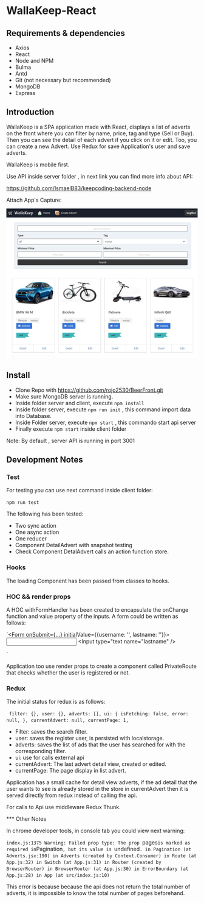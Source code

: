 # WallaKeep-React

## Requirements & dependencies 

* Axios
* React
* Node and NPM
* Bulma
* Antd
* Git (not necessary but recommended)
* MongoDB
* Express

## Introduction

WallaKeep is a SPA application made with React, displays a list of adverts on the front where you can filter by name, price, tag and type (Sell or Buy). 
Then you can see the detail of each advert if you click on it or edit.
Too, you can create a new Advert.
Use Redux for save Application's user and save adverts.

WallaKeep is mobile first.

Use API inside server folder , in next link you can find more info about API:

https://github.com/IsmaelB83/keepcoding-backend-node

Attach App's Capture:

![Alt text](https://github.com/rojo2530/WallaKeep-React/blob/master/Captura2.JPG)

## Install

* Clone Repo with https://github.com/rojo2530/BeerFront.git
* Make sure MongoDB server is running.
* Inside folder server and client, execute `npm install`
* Inside folder server, execute `npm run init` , this command import data into Database.
* Inside Folder server, execute `npm start` , this commando start api server
* Finally execute `npm start` inside client folder

Note: By default , server API is running in port 3001

## Development Notes

### Test
For testing you can use next command inside client folder:

`npm run test`

The following has been tested:

* Two sync action
* One async action
* One reducer
* Component DetailAdvert with snapshot testing
* Check Component DetalAdvert calls an action function store.

### Hooks

The loading Component has been passed from classes to hooks.

### HOC && render props

A HOC withFormHandler has been created to encapsulate the onChange function and value property of the inputs. 
A form could be written as follows:

`<Form onSubmit={...} initialValue={{username: '', lastname: ''}}>
    <Input type="text" name="username" />
    <Input type="text name="lastname" />
</Form>`

Application too use render props to create a component called PrivateRoute that checks whether the user is registered or not.

### Redux

The initial status for redux is as follows:

` filter: {},
  user: {},
  adverts: [],
  ui: {
    isFetching: false,
    error: null,
  },
  currentAdvert: null,
  currentPage: 1,`

* Filter: saves the search filter. 
* user: saves the register user, is persisted with localstorage. 
* adverts: saves the list of ads that the user has searched for with the corresponding filter.
* ui: use for calls external api
* currentAdvert: The last advert detail view, created or edited. 
* currentPage: The page display in list advert.

Application has a small cache for detail view adverts, if the ad detail that the user wants to see is already stored in the store in currentAdvert then it is served directly from redux instead of calling the api.

For calls to Api use middleware Redux Thunk.

*** Other Notes

In chrome developer tools, in console tab you could view next warning:

`index.js:1375 Warning: Failed prop type: The prop `pages` is marked as required in `Pagination`, but its value is `undefined`.
    in Pagination (at Adverts.jsx:190)
    in Adverts (created by Context.Consumer)
    in Route (at App.js:32)
    in Switch (at App.js:31)
    in Router (created by BrowserRouter)
    in BrowserRouter (at App.js:30)
    in ErrorBoundary (at App.js:28)
    in App (at src/index.js:10)`
    
This error is because because the api does not return the total number of adverts, it is impossible to know the total number of pages beforehand.
